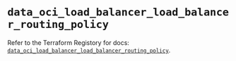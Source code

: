# `data_oci_load_balancer_load_balancer_routing_policy`

Refer to the Terraform Registory for docs: [`data_oci_load_balancer_load_balancer_routing_policy`](https://registry.terraform.io/providers/oracle/oci/6.18.0/docs/data-sources/load_balancer_load_balancer_routing_policy).

